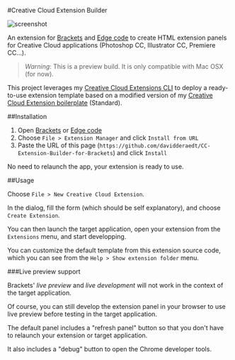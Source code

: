 #Creative Cloud Extension Builder

![screenshot](http://www.dehats.com/resources/ccextbrackets/header.jpg "screenshot")

An extension for [Brackets](http://brackets.io/) and [Edge code](http://html.adobe.com/edge/code/) to create HTML extension panels for Creative Cloud applications (Photoshop CC, Illustrator CC, Premiere CC…).

> *Warning*: This is a preview build. It is only compatible with Mac OSX (for now).

This project leverages my [Creative Cloud Extensions CLI](https://github.com/davidderaedt/CCEXTCLI) to deploy a ready-to-use extension template based on a modified version of my [Creative Cloud Extension boilerplate](https://github.com/davidderaedt/ccext-boilerplate) (Standard).

##Installation

1. Open [Brackets](http://brackets.io/) or [Edge code](http://html.adobe.com/edge/code/)
2. Choose `File > Extension Manager` and click `Install from URL`
3. Paste the URL of this page (`https://github.com/davidderaedt/CC-Extension-Builder-for-Brackets`) and click `Install`


No need to relaunch the app, your extension is ready to use.


##Usage

Choose `File > New Creative Cloud Extension`.

In the dialog, fill the form (which should be self explanatory), and choose `Create Extension`.

You can then launch the target application, open your extension from the `Extensions` menu, and start developping.

You can customize the default template from this extension source code, which you can see from the `Help > Show extension folder` menu.


###Live preview support

Brackets' *live preview* and *live development* will not work in the context of the target application.

Of course, you can still develop the extension panel in your browser to use live preview before testing in the target application.

The default panel includes a "refresh panel" button so that you don't have to relaunch your extension or target application.

It also includes a "debug" button to open the Chrome developer tools.

